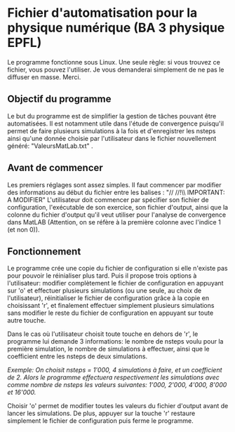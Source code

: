 # Fichier d'automatisation pour la physique numérique (BA 3 physique EPFL)

Le programme fonctionne sous Linux. Une seule règle: si vous trouvez ce fichier, vous pouvez l'utiliser. Je vous demanderai simplement de ne pas le diffuser en masse. Merci.

<h2>Objectif du programme</h2>
Le but du programme est de simplifier la gestion de tâches pouvant être automatisées. Il est notamment utile dans l'étude de convergence puisqu'il permet de faire plusieurs simulations à la fois et d'enregistrer les nsteps ainsi qu'une donnée choisie par l'utilisateur dans le fichier nouvellement généré: "ValeursMatLab.txt" .

<h2>Avant de commencer</h2>
<p>Les premiers réglages sont assez simples. Il faut commencer par modifier des informations au début du fichier entre les balises : "// //!\\ IMPORTANT: A MODIFIER" 
L'utilisateur doit commencer par spécifier son fichier de configuration, l'exécutable de son exercice, son fichier d'output, ainsi que la colonne du fichier d'output qu'il veut utiliser pour l'analyse de convergence dans MatLAB (Attention, on se réfère à la première colonne avec l'indice 1 (et non 0)).</p>

<h2>Fonctionnement</h2>
<p>Le programme crée une copie du fichier de configuration si elle n'existe pas pour pouvoir le réinialiser plus tard. Puis il propose trois options à l'utilisateur: modifier complètement le fichier de configuration en appuyant sur 'o' et effectuer plusieurs simulations (ou une seule, au choix de l'utilisateur), réinitialiser le fichier de configuration grâce à la copie en choisissant 'r', et finalement effectuer simplement plusieurs simulations sans modifier le reste du fichier de configuration en appuyant sur toute autre touche.</p>

<p>Dans le cas où l'utilisateur choisit toute touche en dehors de 'r', le programme lui demande 3 informations: le nombre de nsteps voulu pour la première simulation, le nombre de simulations à effectuer, ainsi que le coefficient entre les nsteps de deux simulations.
  
  _Exemple: On choisit nsteps = 1'000, 4 simulations à faire, et un coefficient de 2. Alors le programme effectuera respectivement les simulations avec comme nombre de nsteps les valeurs suivantes: 1'000, 2'000, 4'000, 8'000 et 16'000._ </p>

<p> Choisir 'o' permet de modifier toutes les valeurs du fichier d'output avant de lancer les simulations. De plus, appuyer sur la touche 'r' restaure simplement le fichier de configuration puis ferme le programme.</p> 

  
